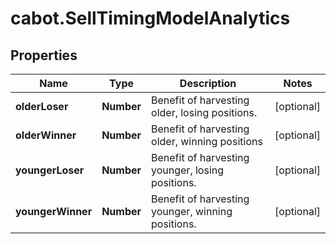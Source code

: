 # cabot.SellTimingModelAnalytics

## Properties

Name | Type | Description | Notes
------------ | ------------- | ------------- | -------------
**olderLoser** | **Number** | Benefit of harvesting older, losing positions. | [optional] 
**olderWinner** | **Number** | Benefit of harvesting older, winning positions | [optional] 
**youngerLoser** | **Number** | Benefit of harvesting younger, losing positions. | [optional] 
**youngerWinner** | **Number** | Benefit of harvesting younger, winning positions. | [optional] 


